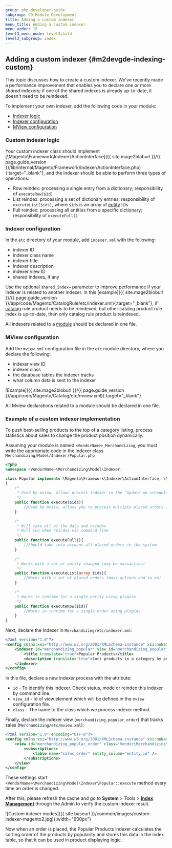 ```yaml
---
group: php-developer-guide
subgroup: 99_Module Development
title: Adding a custom indexer
menu_title: Adding a custom indexer
menu_order: 15
level3_menu_node: level3child
level3_subgroup: index
---
```


## Adding a custom indexer {#m2devgde-indexing-custom}

This topic discusses how to create a custom indexer. We've recently made a performance improvement that enables you to declare one or more *shared* indexers; if one of the shared indexes is already up-to-date, it doesn't need to be reindexed.

To implement your own indexer, add the following code in your module:

*	[Indexer logic](#custom-indexer-logic)
*	[Indexer configuration](#indexer-configuration)
*	[MView configuration](#mview-configuration)

### Custom indexer logic

Your custom indexer class should implement [\Magento\Framework\Indexer\ActionInterface]({{ site.mage2bloburl }}/{{ page.guide_version }}/lib/internal/Magento/Framework/Indexer/ActionInterface.php){:target="_blank"}, and the indexer should be able to perform three types of operations:

*	Row reindex: processing a single entry from a dictionary; responsibility of `executeRow($id)`
*	List reindex: processing a set of dictionary entries; responsibility of `executeList($ids)`, where `$ids` is an array of [entity](https://glossary.magento.com/entity) IDs
*	Full reindex: processing all entities from a specific dictionary; responsibility of `executeFull()`

### Indexer configuration

In the `etc` directory of your module, add `indexer.xml` with the following:

*	indexer ID
*	indexer class name
*	indexer title
*	indexer description
*	indexer view ID
*	shared indexes, if any

Use the optional `shared_index=` parameter to improve performance if your indexer is related to another indexer. In this [example]({{ site.mage2bloburl }}/{{ page.guide_version }}/app/code/Magento/CatalogRule/etc/indexer.xml){:target="_blank"}, if [catalog](https://glossary.magento.com/catalog) rule product needs to be reindexed, but other catalog product rule index is up-to-date, then only catalog rule product is reindexed.

All indexers related to a [module](https://glossary.magento.com/module) should be declared in one file.

### MView configuration

Add the `mview.xml` configuration file in the `etc` module directory, where you declare the following:

*	indexer view ID
*	indexer class
*	the database tables the indexer tracks
*	what column data is sent to the indexer

[Example]({{ site.mage2bloburl }}/{{ page.guide_version }}/app/code/Magento/Catalog/etc/mview.xml){:target="_blank"}

All Mview declarations related to a module should be declared in one file.

### Example of a custom indexer implementation

To push best-selling products to the top of a category listing, process statistics about sales to change the product position dynamically.

Assuming your module is named `<VendorName>_Merchandizing`, you must write the appropriate code in the indexer class `Merchandizing/Model/Indexer/Popular.php`

```php
<?php
namespace <VendorName>\Merchandizing\Model\Indexer;

class Popular implements \Magento\Framework\Indexer\ActionInterface, \Magento\Framework\Mview\ActionInterface
{
    /*
     * Used by mview, allows process indexer in the "Update on schedule" mode
     */
    public function execute($ids){
        //Used by mview, allows you to process multiple placed orders in the "Update on schedule" mode
    }

    /*
     * Will take all of the data and reindex
     * Will run when reindex via command line
     */
    public function executeFull(){
        //Should take into account all placed orders in the system
    }

    /*
     * Works with a set of entity changed (may be massaction)
     */
    public function executeList(array $ids){
        //Works with a set of placed orders (mass actions and so on)
    }

    /*
     * Works in runtime for a single entity using plugins
     */
    public function executeRow($id){
        //Works in runtime for a single order using plugins
    }
}
```

Next, declare the indexer in `Merchandizing/etc/indexer.xml`:

```xml
<?xml version="1.0"?>
<config xmlns:xsi="http://www.w3.org/2001/XMLSchema-instance" xsi:noNamespaceSchemaLocation="urn:magento:framework:Indexer/etc/indexer.xsd">
    <indexer id="merchandizing_popular" view_id="merchandizing_popular_order" class="Vendor\Merchandizing\Model\Indexer\Popular">
        <title translate="true">Popular Products</title>
        <description translate="true">Sort products in a category by popularity</description>
    </indexer>
</config>
```
In this file, declare a new indexer process with the attribute:
- `id` - To identify this indexer. Check status, mode or reindex this indexer by command line.
- `view_id` - Id of view element which will be defined in the `mview` configuration file.
- `class` -  The name to the class which we process indexer method.

Finally, declare the indexer view (`merchandizing_popular_order`) that tracks sales (`Merchandizing/etc/mview.xml`):

```xml
<?xml version="1.0" encoding="UTF-8"?>
<config xmlns:xsi="http://www.w3.org/2001/XMLSchema-instance" xsi:noNamespaceSchemaLocation="urn:magento:framework:Mview/etc/mview.xsd">
    <view id="merchandizing_popular_order" class="Vendor\Merchandizing\Model\Indexer\Popular" group="indexer">
        <subscriptions>
            <table name="sales_order" entity_column="entity_id" />
        </subscriptions>
    </view>
</config>
```

These settings start `<VendorName>\Merchandizing\Model\Indexer\Popular::execute` method every time an order is changed.

After this, please refresh the cache and go to **System** > Tools > [**Index Management**](https://docs.magento.com/m2/ce/user_guide/system/index-management.html) through the Admin to verify the custom indexer result.

![Custom indexer modes]({{ site.baseurl }}/common/images/custom-indexer-magento2.jpg){:width="600px"}

Now when an order is placed, the Popular Products indexer calculates the sorting order of the products by popularity and stores this data in the index table, so that it can be used in product displaying logic.
